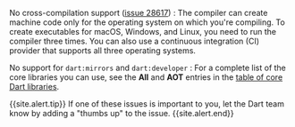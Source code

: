 No cross-compilation support ([issue 28617][])
: The compiler can create machine code only for
  the operating system on which you're compiling.
  To create executables for macOS, Windows, and Linux, you need to run
  the compiler three times.
  You can also use a continuous integration (CI) provider
  that supports all three operating systems.

No support for `dart:mirrors` and `dart:developer`
: For a complete list of the core libraries you can use,
  see the **All** and **AOT** entries in the
  [table of core Dart libraries](/guides/libraries).

[issue 28617]: https://github.com/dart-lang/sdk/issues/28617
[issue 39106]: https://github.com/dart-lang/sdk/issues/39106

{{site.alert.tip}}
  If one of these issues is important to you,
  let the Dart team know by adding a "thumbs up" to the issue.
{{site.alert.end}}